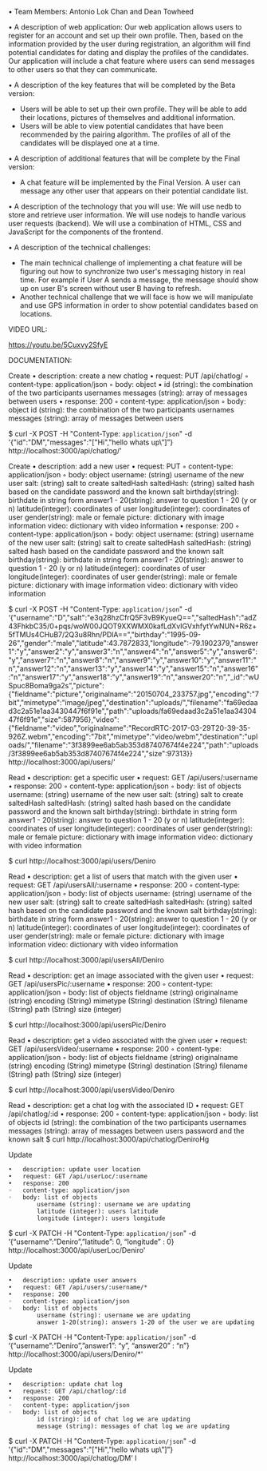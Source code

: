 •	Team Members:
Antonio Lok Chan and Dean Towheed

•	A description of web application:
Our web application allows users to register for an account and set up their own profile. Then, based on the information provided by the user during registration, an algorithm will find potential candidates for dating and display the profiles of the candidates. Our application will include a chat feature where users can send messages to other users so that they can communicate.
 
•	A description of the key features that will be completed by the Beta version:
-	Users will be able to set up their own profile. They will be able to add their locations, pictures of themselves and additional information.
-	Users will be able to view potential candidates that have been recommended by the pairing algorithm. The profiles of all of the candidates will be displayed one at a time.

•	A description of additional features that will be complete by the Final version:
-	A chat feature will be implemented by the Final Version. A user can message any other user that appears on their potential candidate list.

•	A description of the technology that you will use:
We will use nedb to store and retrieve user information. We will use nodejs to handle various user requests (backend). We will use a combination of HTML, CSS and JavaScript for the components of the frontend. 

•	A description of the technical challenges:
-	The main technical challenge of implementing a chat feature will be figuring out how to synchronize two user's messaging history in real time. For example if User A sends a message, the message should show up on user B's screen without user B having to refresh.
-	Another technical challenge that we will face is how we will manipulate and use GPS information in order to show potential candidates based on locations. 

VIDEO URL:

https://youtu.be/5Cuxvy2SfyE


DOCUMENTATION:

Create
	•	description: create a new chatlog
	•	request: PUT /api/chatlog/
	◦	content-type: application/json
	◦	body: object
	▪		id (string): the combination of the two participants usernames
			messages (string): array of messages between users 
	•	response: 200
	◦	content-type: application/json
	◦	body: object
		   	id (string): the combination of the two participants usernames
			messages (string): array of messages between users 


$ curl -X POST 
       -H "Content-Type: `application/json`" 
       -d '{"id":"DM","messages":"[\"Hi\",\"hello whats up\”]”}
       http://localhost:3000/api/chatlog/'



Create
	•	description: add a new user
	•	request: PUT
	◦	content-type: application/json
	◦	body: object
			username: (string) username of the new user
			salt: (string) salt to create saltedHash
			saltedHash: (string) salted hash based on the candidate 
			password and the known salt
			birthday(string): birthdate in string form
			answer1 - 20(string): answer to question 1 - 20 (y or n)
			latitude(integer): coordinates of user
			longitude(integer): coordinates of user
			gender(string): male or female
			picture: dictionary with image information
			video: dictionary with video information
	•	response: 200
	◦	content-type: application/json
	◦	body: object
			username: (string) username of the new user
			salt: (string) salt to create saltedHash
			saltedHash: (string) salted hash based on the candidate 
			password and the known salt
			birthday(string): birthdate in string form
			answer1 - 20(string): answer to question 1 - 20 (y or n)
			latitude(integer): coordinates of user
			longitude(integer): coordinates of user
			gender(string): male or female
			picture: dictionary with image information
			video: dictionary with video information


$ curl -X POST 
       -H "Content-Type: `application/json`" 
       -d ‘{"username":"D","salt":"e3q28hzCfrQ5F3vB9KyueQ==","saltedHash":"adZ43FhkbC35/0+pqs/woW00JQOT9XXWMX0kafLdXvIGVxhfytYwNUN+R6z+5fTMUs4CHuB7/2Q3u8Rhn/PDlA==","birthday":"1995-09-26","gender":"male","latitude":43.7872833,"longitude":-79.1902379,"answer1":"y","answer2":"y","answer3":"n","answer4":"n","answer5":"y","answer6":"y","answer7":"n","answer8":"n","answer9":"y","answer10":"y","answer11":"n","answer12":"n","answer13":"y","answer14":"y","answer15":"n","answer16":"n","answer17":"y","answer18":"y","answer19":"n","answer20":"n","_id":"wUSpuc8Boma9ga2s","picture":{"fieldname":"picture","originalname":"20150704_233757.jpg","encoding":"7bit","mimetype":"image/jpeg","destination":"uploads/","filename":"fa69edaad3c2a51e1aa3430447f6f91e","path":"uploads/fa69edaad3c2a51e1aa3430447f6f91e","size":587956},"video":{"fieldname":"video","originalname":"RecordRTC-2017-03-29T20-39-35-926Z.webm","encoding":"7bit","mimetype":"video/webm","destination":"uploads/","filename":"3f3899ee6ab5ab353d87407674f4e224","path":"uploads/3f3899ee6ab5ab353d87407674f4e224","size":97313}}
       http://localhost:3000/api/users/'




Read
	•	description: get a specific user
	•	request: GET /api/users/:username
	•	response: 200
	◦	content-type: application/json
	◦	body: list of objects
			username: (string) username of the new user
			salt: (string) salt to create saltedHash
			saltedHash: (string) salted hash based on the candidate 
			password and the known salt
			birthday(string): birthdate in string form
			answer1 - 20(string): answer to question 1 - 20 (y or n)
			latitude(integer): coordinates of user
			longitude(integer): coordinates of user
			gender(string): male or female
			picture: dictionary with image information
			video: dictionary with video information

$ curl http://localhost:3000/api/users/Deniro

Read
	•	description: get a list of users that match with the given user
	•	request: GET /api/usersAll/:username
	•	response: 200
	◦	content-type: application/json
	◦	body: list of objects
			username: (string) username of the new user
			salt: (string) salt to create saltedHash
			saltedHash: (string) salted hash based on the candidate 
			password and the known salt
			birthday(string): birthdate in string form
			answer1 - 20(string): answer to question 1 - 20 (y or n)
			latitude(integer): coordinates of user
			longitude(integer): coordinates of user
			gender(string): male or female
			picture: dictionary with image information
			video: dictionary with video information

$ curl http://localhost:3000/api/usersAll/Deniro

Read
	•	description: get an image associated with the given user
	•	request: GET /api/usersPic/:username
	•	response: 200
	◦	content-type: application/json
	◦	body: list of objects
			fieldname (string)
			originalname (string)
			encoding (String)
			mimetype (String)
			destination (String)
			filename (String)
			path (String) 
			size (integer)

$ curl http://localhost:3000/api/usersPic/Deniro

Read
	•	description: get a video associated with the given user
	•	request: GET /api/usersVideo/:username
	•	response: 200
	◦	content-type: application/json
	◦	body: list of objects
			fieldname (string)
			originalname (string)
			encoding (String)
			mimetype (String)
			destination (String)
			filename (String)
			path (String) 
			size (integer)

$ curl http://localhost:3000/api/usersVideo/Deniro



Read
	•	description: get a chat log with the associated ID
	•	request: GET /api/chatlog/:id
	•	response: 200
	◦	content-type: application/json
	◦	body: list of objects
			id (string): the combination of the two participants usernames
			messages (string): array of messages between users 						      			password and the known salt
$ curl http://localhost:3000/api/chatlog/DeniroHg

Update 

	•	description: update user location
	•	request: GET /api/userLoc/:username
	•	response: 200
	◦	content-type: application/json
	◦	body: list of objects
			username (string): username we are updating
			latitude (integer): users latitude
			longitude (integer): users longitude	

$ curl -X PATCH 
       -H "Content-Type: `application/json`" 
       -d ‘{“username”:”Deniro”,”latitude”: 0, “longitude” : 0} 
       http://localhost:3000/api/userLoc/Deniro'		

Update 

	•	description: update user answers
	•	request: GET /api/users/:username/*
	•	response: 200
	◦	content-type: application/json
	◦	body: list of objects
			username (string): username we are updating
			answer 1-20(string): answers 1-20 of the user we are updating 
$ curl -X PATCH 
       -H "Content-Type: `application/json`" 
       -d ‘{“username”:”Deniro”,”answer1”: “y”, “answer20” : “n”} 
       http://localhost:3000/api/users/Deniro/*'	      	

Update 

	•	description: update chat log
	•	request: GET /api/chatlog/:id
	•	response: 200
	◦	content-type: application/json
	◦	body: list of objects
			id (string): id of chat log we are updating
			message (string): messages of chat log we are updating
$ curl -X PATCH
       -H "Content-Type: `application/json`" 
       -d '{"id":"DM","messages":"[\"Hi\",\"hello whats up\”]”}
       http://localhost:3000/api/chatlog/DM'		l




